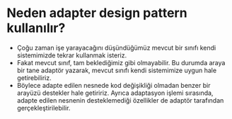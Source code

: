 Neden adapter design pattern kullanılır?
============================

- Çoğu zaman işe yarayacağını düşündüğümüz mevcut bir sınıfı kendi sistemimizde tekrar kullanmak isteriz.
- Fakat mevcut sınıf, tam beklediğimiz gibi olmayabilir. 
Bu durumda araya bir tane adaptör yazarak, mevcut sınıfı kendi sistemimize uygun hale getirebiliriz.
- Böylece adapte edilen nesnede kod değişikliği olmadan benzer bir arayüzü destekler hale getiririz. 
Ayrıca adaptasyon işlemi sırasında, adapte edilen nesnenin desteklemediği özellikler de adaptör tarafından gerçekleştirilebilir.